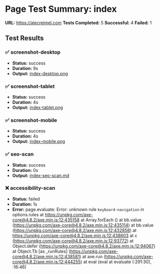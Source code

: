 # Page Test Summary: index

**URL:** https://alecreimel.com
**Tests Completed:** 5
**Successful:** 4
**Failed:** 1

## Test Results

### ✅ screenshot-desktop
- **Status:** success
- **Duration:** 9s
- **Output:** [index-desktop.png](playwright-site-scanner-sessions\07-23-2025_21-35\index\screenshots\index-desktop.png)

### ✅ screenshot-tablet
- **Status:** success
- **Duration:** 4s
- **Output:** [index-tablet.png](playwright-site-scanner-sessions\07-23-2025_21-35\index\screenshots\index-tablet.png)

### ✅ screenshot-mobile
- **Status:** success
- **Duration:** 4s
- **Output:** [index-mobile.png](playwright-site-scanner-sessions\07-23-2025_21-35\index\screenshots\index-mobile.png)

### ✅ seo-scan
- **Status:** success
- **Duration:** 0s
- **Output:** [index-seo-scan.md](playwright-site-scanner-sessions\07-23-2025_21-35\index\scans\index-seo-scan.md)

### ❌ accessibility-scan
- **Status:** failed
- **Duration:** 1s
- **Error:** page.evaluate: Error: unknown rule `keyboard-navigation` in options.rules
    at https://unpkg.com/axe-core@4.8.2/axe.min.js:12:435158
    at Array.forEach (<anonymous>)
    at bb.value (https://unpkg.com/axe-core@4.8.2/axe.min.js:12:435114)
    at bb.value (https://unpkg.com/axe-core@4.8.2/axe.min.js:12:432858)
    at https://unpkg.com/axe-core@4.8.2/axe.min.js:12:438603
    at c (https://unpkg.com/axe-core@4.8.2/axe.min.js:12:93772)
    at Object.defer (https://unpkg.com/axe-core@4.8.2/axe.min.js:12:94067)
    at Object.Tb [as _runRules] (https://unpkg.com/axe-core@4.8.2/axe.min.js:12:438581)
    at axe.run (https://unpkg.com/axe-core@4.8.2/axe.min.js:12:444255)
    at eval (eval at evaluate (:291:30), <anonymous>:16:46)

